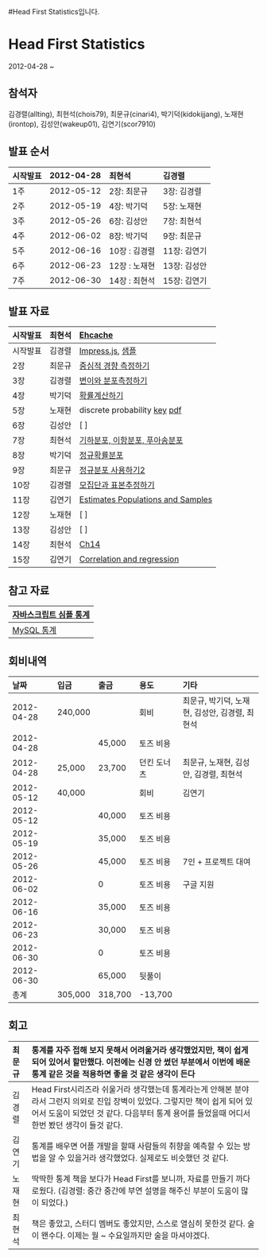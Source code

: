 #Head First Statistics입니다.

# Head First Statistics #

2012-04-28 ~

## 참석자 ##
김경렬(allting),
최현석(chois79),
최문규(cinari4),
박기덕(kidokijjang),
노재현(irontop),
김성안(wakeup01),
김연기(scor7910)


## 발표 순서 ##
| 시작발표 | 2012-04-28 | 최현석 | 김경렬 |
|:-------------|:-----------|:----------|:----------|
| 1주 | 2012-05-12 | 2장: 최문규 | 3장: 김경렬 |
| 2주 | 2012-05-19 | 4장: 박기덕 | 5장: 노재현 |
| 3주 | 2012-05-26 | 6장: 김성안 | 7장: 최현석 |
| 4주 | 2012-06-02 | 8장: 박기덕 | 9장: 최문규 |
| 5주 | 2012-06-16 | 10장 : 김경렬 | 11장: 김연기 |
| 6주 | 2012-06-23 | 12장 : 노재현 | 13장: 김성안 |
| 7주 | 2012-06-30 | 14장 : 최현석 | 15장: 김연기 |



## 발표 자료 ##
| 시작발표 | 최현석 | [Ehcache](http://www.slideshare.net/HyeonSeokChoi/overview-of-the-ehcache) |
|:-------------|:----------|:---------------------------------------------------------------------------|
| 시작발표 | 김경렬 | [Impress.js](http://www.slideshare.net/allting/impress-js), [샘플](http://mindpt.com) |
| 2장 | 최문규 | [중심적 경향 측정하기](https://docs.google.com/presentation/d/1o9UNCXHS6VcmGIVvxKaoiaQRMCV6Vy90lEX-enDC7TU/present#slide=id.p) |
| 3장 | 김경렬 | [변이와 분포측정하기](http://www.slideshare.net/allting/hfsch3) |
| 4장 | 박기덕 | [확률계산하기 ](https://docs.google.com/presentation/d/1yxScnlFiO3_n7MZgkrwSEnH2sL1walruP7PDqyEfkDc/edit) |
| 5장 | 노재현 | discrete probability [key](http://bit.ly/LOZY9Q) [pdf](http://bit.ly/KJA5Bn) |
| 6장 | 김성안 | [ ] |
| 7장 | 최현석 | [기하분포, 이항분포, 푸아송분포](http://www.slideshare.net/HyeonSeokChoi/head-first-statistics-ch7) |
| 8장 | 박기덕 | [정규확률분포 ](https://docs.google.com/presentation/d/1WqgAJDUHczn8b8kCNUIDsxHQ5fswi7qBMH6MpONgm3M/edit) |
| 9장 | 최문규 | [정규분포 사용하기2 ](https://docs.google.com/presentation/d/1HUhptdL3yfQii6x_Gg8Y3-nyhAQhOP_x6IxZiP9FIGk/present#slide=id.p) |
| 10장 | 김경렬 | [모집단과 표본추정하기 ](http://www.slideshare.net/allting/hfs-ch11) |
| 11장 | 김연기 | [Estimates Populations and Samples](http://images.slidesharecdn.com/headfirststatisticsch-11-120615181830-phpapp02/95/slide-1-728.jpg?1339802343) |
| 12장 | 노재현 | [ ] |
| 13장 | 김성안 | [ ] |
| 14장 | 최현석 | [Ch14 ](http://www.slideshare.net/HyeonSeokChoi/head-first-statistics14) |
| 15장 | 김연기 | [Correlation and regression](http://images.slidesharecdn.com/headfirststatisticsch15-120629201754-phpapp01/95/slide-1-728.jpg?1341019108) |


## 참고 자료 ##
| [자바스크립트 심플 통계](http://macwright.org/2012/06/26/simple-statistics.html) |
|:-------------------------------------------------------------------------------------------|
| [MySQL 통계](http://www.xarg.org/2012/07/statistical-functions-in-mysql/)|

## 회비내역 ##

| 날짜 | 입금 | 출금 | 용도 | 기타 |
|:-------|:-------|:-------|:-------|:-------|
| 2012-04-28 | 240,000 |  | 회비 | 최문규, 박기덕, 노재현, 김성안, 김경렬, 최현석 |
| 2012-04-28 |  | 45,000| 토즈 비용 |  |
| 2012-04-28 | 25,000 | 23,700 | 던킨 도너츠 | 최문규, 노재현, 김성안, 김경렬, 최현석 |
| 2012-05-12 | 40,000 |  | 회비 | 김연기 |
| 2012-05-12 |  | 40,000 | 토즈 비용 |  |
| 2012-05-19 |  | 35,000 | 토즈 비용 |  |
| 2012-05-26 |  | 45,000 | 토즈 비용 | 7인 + 프로젝트 대여 |
| 2012-06-02 |  | 0 | 토즈 비용 | 구글 지원 |
| 2012-06-16 |  | 35,000 | 토즈 비용 |  |
| 2012-06-23 |  | 30,000 | 토즈 비용 |  |
| 2012-06-30 |  |  0 | 토즈 비용 |  |
| 2012-06-30 |  |  65,000 | 뒷풀이 |  |
| 총계 | 305,000 | 318,700 | -13,700 |  |


## 회고 ##

| 최문규 | 통계를 자주 접해 보지 못해서 어려울거라 생각했었지만, 책이 쉽게 되어 있어서 할만했다. 이전에는 신경 안 썼던 부분에서 이번에 배운 통계 같은 것을 적용하면 좋을 것 같은 생각이 든다|
|:----------|:-----------------------------------------------------------------------------------------------------------------------------------------------------------------------------------------------------------------------------------------------------------|
| 김경렬 | Head First시리즈라 쉬울거라 생각했는데 통계라는게 안해본 분야라서 그런지 의외로 진입 장벽이 있었다. 그렇지만 책이 쉽게 되어 있어서 도움이 되었던 것 같다. 다음부터 통계 용어를 들었을때 어디서 한번 봤던 생각이 들것 같다.|
| 김연기 | 통계를 배우면 어플 개발을 할때 사람들의 취향을 예측할 수 있는 방법을 알 수 있을거라 생각했었다. 실제로도 비슷했던 것 같다.|
| 노재현 | 딱딱한 통계 책을 보다가 Head First를 보니까, 자료를 만들기 까다로웠다. (김경렬: 중간 중간에 부연 설명을 해주신 부분이 도움이 많이 되었다.) |
| 최현석 | 책은 좋았고, 스터디 멤버도 좋았지만, 스스로 열심히 못한것 같다. 술이 왠수다. 이제는 월 ~ 수요일까지만 술을 마셔야겠다. |